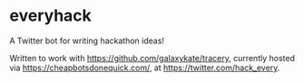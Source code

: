 # everyhack
A Twitter bot for writing hackathon ideas!

Written to work with https://github.com/galaxykate/tracery, currently hosted via https://cheapbotsdonequick.com/, at https://twitter.com/hack_every.

